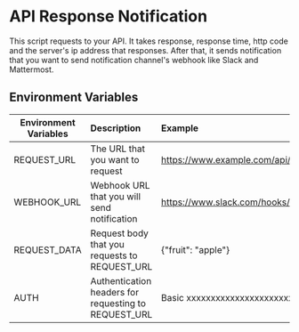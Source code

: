 # API Response Notification

This script requests to your API. It takes response, response time, http code and the server's ip address that responses. After that, it sends notification that you want to send notification channel's webhook like Slack and Mattermost.


## Environment Variables

| Environment Variables             | Description                 | Example |
| ----------------- |:-----------------------|:-----------------------|
| REQUEST_URL       | The URL that you want to request | https://www.example.com/api/v1/post 
| WEBHOOK_URL       | Webhook URL that you will send notification | https://www.slack.com/hooks/xxxxxxxxxxxxxxxxxxxxxxx
| REQUEST_DATA       | Request body that you requests to REQUEST_URL  | {"fruit": "apple"}
| AUTH       | Authentication headers for requesting to REQUEST_URL | Basic xxxxxxxxxxxxxxxxxxxxxxxxxxxxxxxxxxxxxxx


